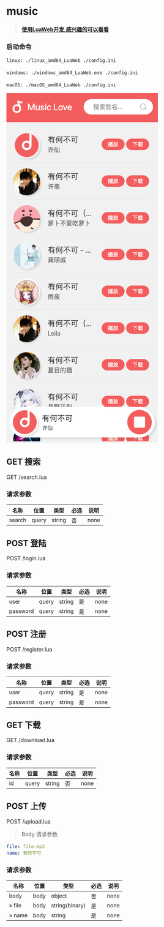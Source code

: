 # music
>#### [使用LuaWeb开发,感兴趣的可以看看](https://github.com/Shanxuns/luaweb)

### 启动命令
```shell
linux: ./linux_amd64_LuaWeb ./config.ini

windows: ./windows_amd64_LuaWeb.exe ./config.ini

macOS: ./macOS_amd64_LuaWeb ./config.ini
```

![img.png](img.png)

## GET 搜索

GET /search.lua

### 请求参数

|名称|位置|类型|必选|说明|
|---|---|---|---|---|
|search|query|string| 否 |none|

## POST 登陆

POST /login.lua

### 请求参数

|名称|位置|类型|必选|说明|
|---|---|---|---|---|
|user|query|string| 是 |none|
|password|query|string| 是 |none|

## POST 注册

POST /register.lua

### 请求参数

|名称|位置|类型|必选|说明|
|---|---|---|---|---|
|user|query|string| 是 |none|
|password|query|string| 是 |none|

## GET 下载

GET /download.lua

### 请求参数

|名称|位置|类型|必选|说明|
|---|---|---|---|---|
|id|query|string| 否 |none|

## POST 上传

POST /upload.lua

> Body 请求参数

```yaml
file: file.mp3
name: 有何不可
```

### 请求参数

|名称|位置|类型|必选|说明|
|---|---|---|---|---|
|body|body|object| 否 |none|
|» file|body|string(binary)| 是 |none|
|» name|body|string| 是 |none|
